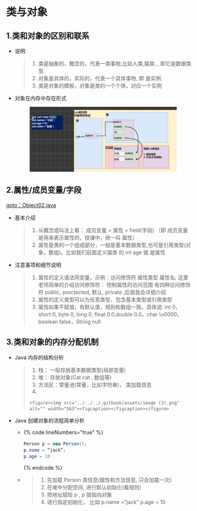 # 类与对象

## 1.类和对象的区别和联系

*   说明

    > 1. 类是抽象的，概念的，代表一类事物,比如人类,猫类.., 即它是数据类型.
    > 2. 对象是具体的，实际的，代表一个具体事物, 即 是实例.
    > 3. 类是对象的模板，对象是类的一个个体，对应一个实例


*   对象在内存中存在形式

    <figure><img src="../../../.gitbook/assets/image (1) (1).png" alt="" width="563"><figcaption></figcaption></figure>

## 2.属性/成员变量/字段

[goto：Object02.java](https://gitee.com/jia-yan\_dong/code/blob/master/Java/javacode/chapter07/Object02.java)

*   基本介绍

    > 1. 从概念或叫法上看： 成员变量 = 属性 = field(字段) （即 成员变量是用来表示属性的，授课中，统一叫 属性）
    > 2. 属性是类的一个组成部分，一般是基本数据类型,也可是引用类型(对象，数组)。比如我们前面定义猫类 的 int age 就 是属性


*   注意事项和细节说明

    > 1. 属性的定义语法同变量，示例：访问修饰符 属性类型 属性名; 这里老师简单的介绍访问修饰符： 控制属性的访问范围 有四种访问修饰符 public, proctected, 默认, private ,后面我会详细介绍
    > 2. 属性的定义类型可以为任意类型，包含基本类型或引用类型
    > 3. 属性如果不赋值，有默认值，规则和数组一致。具体说: int 0，short 0, byte 0, long 0, float 0.0,double 0.0，char \u0000， boolean false，String null

## 3.类和对象的内存分配机制

*   Java 内存的结构分析

    > 1. 栈： 一般存放基本数据类型(局部变量)
    > 2. 堆： 存放对象(Cat cat , 数组等)
    > 3. 方法区：常量池(常量，比如字符串)， 类加载信息
    > 4.
    >
    >     <figure><img src="../../../.gitbook/assets/image (3).png" alt="" width="563"><figcaption></figcaption></figure>


* Java 创建对象的流程简单分析
  * {% code lineNumbers="true" %}
    ```java
    Person p = new Person();
    p.name = “jack”;
    p.age = 10
    ```
    {% endcode %}
  * > 1. 先加载 Person 类信息(属性和方法信息, 只会加载一次)
    > 2. 在堆中分配空间, 进行默认初始化(看规则)
    > 3. 把地址赋给 p , p 就指向对象
    > 4. 进行指定初始化， 比如 p.name =”jack” p.age = 10
